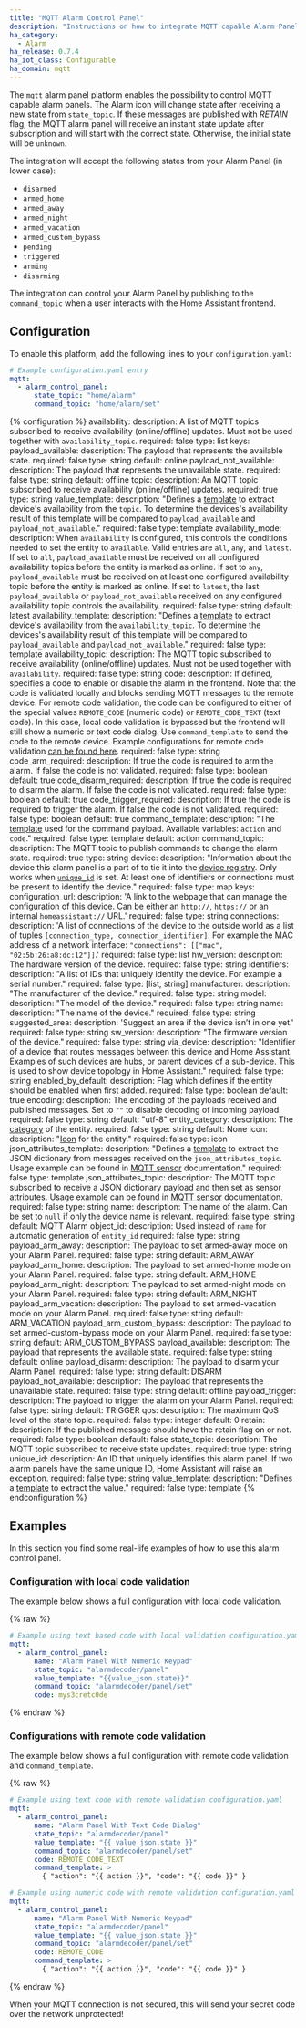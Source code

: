 ```yaml
---
title: "MQTT Alarm Control Panel"
description: "Instructions on how to integrate MQTT capable Alarm Panels into Home Assistant."
ha_category:
  - Alarm
ha_release: 0.7.4
ha_iot_class: Configurable
ha_domain: mqtt
---
```


The `mqtt` alarm panel platform enables the possibility to control MQTT capable alarm panels. The Alarm icon will change state after receiving a new state from `state_topic`. If these messages are published with *RETAIN* flag, the MQTT alarm panel will receive an instant state update after subscription and will start with the correct state. Otherwise, the initial state will be `unknown`.

The integration will accept the following states from your Alarm Panel (in lower case):

- `disarmed`
- `armed_home`
- `armed_away`
- `armed_night`
- `armed_vacation`
- `armed_custom_bypass`
- `pending`
- `triggered`
- `arming`
- `disarming`

The integration can control your Alarm Panel by publishing to the `command_topic` when a user interacts with the Home Assistant frontend.

## Configuration

<a id='new_format'></a>

To enable this platform, add the following lines to your `configuration.yaml`:

```yaml
# Example configuration.yaml entry
mqtt:
  - alarm_control_panel:
      state_topic: "home/alarm"
      command_topic: "home/alarm/set"
```

{% configuration %}
availability:
  description: A list of MQTT topics subscribed to receive availability (online/offline) updates. Must not be used together with `availability_topic`.
  required: false
  type: list
  keys:
    payload_available:
      description: The payload that represents the available state.
      required: false
      type: string
      default: online
    payload_not_available:
      description: The payload that represents the unavailable state.
      required: false
      type: string
      default: offline
    topic:
      description: An MQTT topic subscribed to receive availability (online/offline) updates.
      required: true
      type: string
    value_template:
      description: "Defines a [template](/docs/configuration/templating/#using-templates-with-the-mqtt-integration) to extract device's availability from the `topic`. To determine the devices's availability result of this template will be compared to `payload_available` and `payload_not_available`."
      required: false
      type: template
availability_mode:
  description: When `availability` is configured, this controls the conditions needed to set the entity to `available`. Valid entries are `all`, `any`, and `latest`. If set to `all`, `payload_available` must be received on all configured availability topics before the entity is marked as online. If set to `any`, `payload_available` must be received on at least one configured availability topic before the entity is marked as online. If set to `latest`, the last `payload_available` or `payload_not_available` received on any configured availability topic controls the availability.
  required: false
  type: string
  default: latest
availability_template:
  description: "Defines a [template](/docs/configuration/templating/#using-templates-with-the-mqtt-integration) to extract device's availability from the `availability_topic`. To determine the devices's availability result of this template will be compared to `payload_available` and `payload_not_available`."
  required: false
  type: template
availability_topic:
  description: The MQTT topic subscribed to receive availability (online/offline) updates. Must not be used together with `availability`.
  required: false
  type: string
code:
  description: If defined, specifies a code to enable or disable the alarm in the frontend. Note that the code is validated locally and blocks sending MQTT messages to the remote device. For remote code validation, the code can be configured to either of the special values `REMOTE_CODE` (numeric code) or `REMOTE_CODE_TEXT` (text code). In this case, local code validation is bypassed but the frontend will still show a numeric or text code dialog. Use `command_template` to send the code to the remote device. Example configurations for remote code validation [can be found here](./#configurations-with-remote-code-validation).
  required: false
  type: string
code_arm_required:
  description: If true the code is required to arm the alarm. If false the code is not validated.
  required: false
  type: boolean
  default: true
code_disarm_required:
  description: If true the code is required to disarm the alarm. If false the code is not validated.
  required: false
  type: boolean
  default: true
code_trigger_required:
  description: If true the code is required to trigger the alarm. If false the code is not validated.
  required: false
  type: boolean
  default: true
command_template:
  description: "The [template](/docs/configuration/templating/#using-templates-with-the-mqtt-integration) used for the command payload. Available variables: `action` and `code`."
  required: false
  type: template
  default: action
command_topic:
  description: The MQTT topic to publish commands to change the alarm state.
  required: true
  type: string
device:
  description: "Information about the device this alarm panel is a part of to tie it into the [device registry](https://developers.home-assistant.io/docs/en/device_registry_index.html). Only works when [`unique_id`](#unique_id) is set. At least one of identifiers or connections must be present to identify the device."
  required: false
  type: map
  keys:
    configuration_url:
      description: 'A link to the webpage that can manage the configuration of this device. Can be either an `http://`, `https://` or an internal `homeassistant://` URL.'
      required: false
      type: string
    connections:
      description: 'A list of connections of the device to the outside world as a list of tuples `[connection_type, connection_identifier]`. For example the MAC address of a network interface: `"connections": [["mac", "02:5b:26:a8:dc:12"]]`.'
      required: false
      type: list
    hw_version:
      description: The hardware version of the device.
      required: false
      type: string
    identifiers:
      description: "A list of IDs that uniquely identify the device. For example a serial number."
      required: false
      type: [list, string]
    manufacturer:
      description: "The manufacturer of the device."
      required: false
      type: string
    model:
      description: "The model of the device."
      required: false
      type: string
    name:
      description: "The name of the device."
      required: false
      type: string
    suggested_area:
      description: 'Suggest an area if the device isn’t in one yet.'
      required: false
      type: string
    sw_version:
      description: "The firmware version of the device."
      required: false
      type: string
    via_device:
      description: "Identifier of a device that routes messages between this device and Home Assistant. Examples of such devices are hubs, or parent devices of a sub-device. This is used to show device topology in Home Assistant."
      required: false
      type: string
enabled_by_default:
  description: Flag which defines if the entity should be enabled when first added.
  required: false
  type: boolean
  default: true
encoding:
  description: The encoding of the payloads received and published messages. Set to `""` to disable decoding of incoming payload.
  required: false
  type: string
  default: "utf-8"
entity_category:
  description: The [category](https://developers.home-assistant.io/docs/core/entity#generic-properties) of the entity.
  required: false
  type: string
  default: None
icon:
  description: "[Icon](/docs/configuration/customizing-devices/#icon) for the entity."
  required: false
  type: icon
json_attributes_template:
  description: "Defines a [template](/docs/configuration/templating/#using-templates-with-the-mqtt-integration) to extract the JSON dictionary from messages received on the `json_attributes_topic`. Usage example can be found in [MQTT sensor](/integrations/sensor.mqtt/#json-attributes-template-configuration) documentation."
  required: false
  type: template
json_attributes_topic:
  description: The MQTT topic subscribed to receive a JSON dictionary payload and then set as sensor attributes. Usage example can be found in [MQTT sensor](/integrations/sensor.mqtt/#json-attributes-topic-configuration) documentation.
  required: false
  type: string
name:
  description: The name of the alarm. Can be set to `null` if only the device name is relevant.
  required: false
  type: string
  default: MQTT Alarm
object_id:
  description: Used instead of `name` for automatic generation of `entity_id`
  required: false
  type: string
payload_arm_away:
  description: The payload to set armed-away mode on your Alarm Panel.
  required: false
  type: string
  default: ARM_AWAY
payload_arm_home:
  description: The payload to set armed-home mode on your Alarm Panel.
  required: false
  type: string
  default: ARM_HOME
payload_arm_night:
  description: The payload to set armed-night mode on your Alarm Panel.
  required: false
  type: string
  default: ARM_NIGHT
payload_arm_vacation:
  description: The payload to set armed-vacation mode on your Alarm Panel.
  required: false
  type: string
  default: ARM_VACATION
payload_arm_custom_bypass:
  description: The payload to set armed-custom-bypass mode on your Alarm Panel.
  required: false
  type: string
  default: ARM_CUSTOM_BYPASS
payload_available:
  description: The payload that represents the available state.
  required: false
  type: string
  default: online
payload_disarm:
  description: The payload to disarm your Alarm Panel.
  required: false
  type: string
  default: DISARM
payload_not_available:
  description: The payload that represents the unavailable state.
  required: false
  type: string
  default: offline
payload_trigger:
  description: The payload to trigger the alarm on your Alarm Panel.
  required: false
  type: string
  default: TRIGGER
qos:
  description: The maximum QoS level of the state topic.
  required: false
  type: integer
  default: 0
retain:
  description: If the published message should have the retain flag on or not.
  required: false
  type: boolean
  default: false
state_topic:
  description: The MQTT topic subscribed to receive state updates.
  required: true
  type: string
unique_id:
   description: An ID that uniquely identifies this alarm panel. If two alarm panels have the same unique ID, Home Assistant will raise an exception.
   required: false
   type: string
value_template:
  description: "Defines a [template](/docs/configuration/templating/#using-templates-with-the-mqtt-integration) to extract the value."
  required: false
  type: template
{% endconfiguration %}

## Examples

In this section you find some real-life examples of how to use this alarm control panel.

### Configuration with local code validation

The example below shows a full configuration with local code validation.

{% raw %}

```yaml
# Example using text based code with local validation configuration.yaml
mqtt:
  - alarm_control_panel:
      name: "Alarm Panel With Numeric Keypad"
      state_topic: "alarmdecoder/panel"
      value_template: "{{value_json.state}}"
      command_topic: "alarmdecoder/panel/set"
      code: mys3cretc0de
```

{% endraw %}

### Configurations with remote code validation

The example below shows a full configuration with remote code validation and `command_template`.

{% raw %}

```yaml
# Example using text code with remote validation configuration.yaml
mqtt:
  - alarm_control_panel:
      name: "Alarm Panel With Text Code Dialog"
      state_topic: "alarmdecoder/panel"
      value_template: "{{ value_json.state }}"
      command_topic: "alarmdecoder/panel/set"
      code: REMOTE_CODE_TEXT
      command_template: >
        { "action": "{{ action }}", "code": "{{ code }}" }
```

```yaml
# Example using numeric code with remote validation configuration.yaml
mqtt:
  - alarm_control_panel:
      name: "Alarm Panel With Numeric Keypad"
      state_topic: "alarmdecoder/panel"
      value_template: "{{ value_json.state }}"
      command_topic: "alarmdecoder/panel/set"
      code: REMOTE_CODE
      command_template: >
        { "action": "{{ action }}", "code": "{{ code }}" }
```

{% endraw %}

<div class='note warning'>

When your MQTT connection is not secured, this will send your secret code over the network unprotected!

</div>
